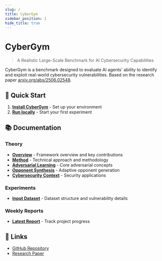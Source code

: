 ```yaml
---
slug: /
title: CyberGym
sidebar_position: 1
hide_title: true
---
```


# CyberGym

> A Realistic Large-Scale Benchmark for AI Cybersecurity Capabilities

CyberGym is a benchmark designed to evaluate AI agents' ability to identify and exploit real-world cybersecurity vulnerabilities. Based on the research paper [arxiv.org/abs/2506.02548](https://arxiv.org/abs/2506.02548).

## 🚀 Quick Start

1. **[Install CyberGym](/getting-started/installation)** - Set up your environment
2. **[Run locally](/getting-started/quick-start/local_machine)** - Start your first experiment

## 📚 Documentation

### Theory
- **[Overview](/theory/overview)** - Framework overview and key contributions
- **[Method](/theory/method)** - Technical approach and methodology
- **[Adversarial Learning](/theory/adversarial-learning)** - Core adversarial concepts
- **[Opponent Synthesis](/theory/opponent-synthesis)** - Adaptive opponent generation
- **[Cybersecurity Context](/theory/cybersecurity-context)** - Security applications

### Experiments
- **[Input Dataset](/experiments/input-dataset)** - Dataset structure and vulnerability details

### Weekly Reports
- **[Latest Report](/weekly/week1-2025-10-03)** - Track project progress

## 🔗 Links

- [GitHub Repository](https://github.com/nearKim/cybergym-implementation)
- [Research Paper](https://arxiv.org/abs/2506.02548)